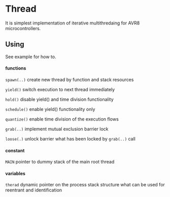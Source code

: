 # Thread

It is simplest implementation of iterative multithredaing for AVR8 microcontrollers.

Using
-----

See example for how to.

#### functions

`spawn(..)`	create new thread by function and stack resources

`yield()`	switch execution to next thread immediately

`hold()`	disable yield() and time division functionality

`schedule()`	enable yield() functionality only

`quantize()`	enable time division of the execution flows

`grab(..)`	implement mutual exclusion barrier lock

`loose(.)`	unlock barrier what has been locked by `grab(..)` call

#### constant

`MAIN`		pointer to dummy stack of the main root thread

#### variables

`therad`	dynamic pointer on the process stack structure
		what can be used for reentrant and identification


